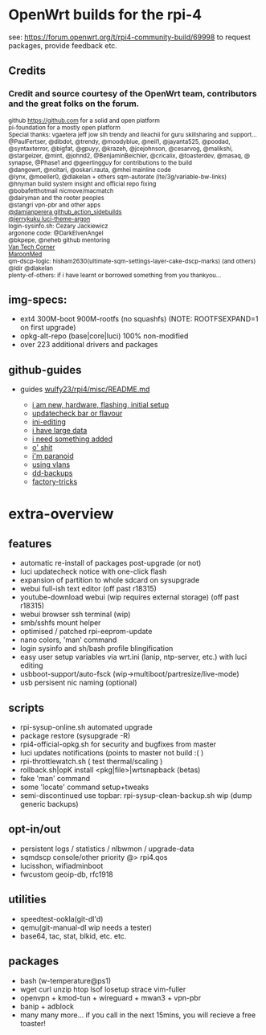 

# OpenWrt builds for the rpi-4

see: https://forum.openwrt.org/t/rpi4-community-build/69998 to request packages, provide feedback etc.


## Credits

### Credit and source courtesy of the OpenWrt team, contributors and the great folks on the forum.


<sup>github https://github.com for a solid and open platform</sup><br>
<sup>pi-foundation for a mostly open platform</sup><br>
<sup>Special thanks: vgaetera jeff jow slh trendy and lleachii for guru skillsharing and support... </sup><br>
<sup>@PaulFertser, @dibdot, @trendy, @moodyblue, @neil1, @jayanta525, @poodad, @syntaxterror, @bigfat, @gpuyy, @krazeh, @jcejohnson, @cesarvog, @malikshi, @stargeizer, @mint, @johnd2, @BenjaminBeichler, @cricalix, @toasterdev, @masaq, @
synapse, @Phase1 and @geerlingguy for contributions to the build</sup><br>
<sup>@dangowrt, @noltari, @oskari.rauta, @mhei mainline code</sup><br>
<sup>@lynx, @moeller0, @dlakelan + others sqm-autorate (lte/3g/variable-bw-links)</sup><br>
<sup>@hnyman build system insight and official repo fixing</sup><br>
<sup>@bobafetthotmail nicmove/macmatch</sup><br>
<sup>@dairyman and the rooter peoples</sup><br>
<sup>@stangri vpn-pbr and other apps</sup><br>
<sup>[@damianperera github_action_sidebuilds](https://github.com/damianperera/openwrt-rpi)</sup><br>
<sup>[@jerrykuku luci-theme-argon](https://github.com/jerrykuku/luci-theme-argon)</sup><br>
<sup>login-sysinfo.sh: Cezary Jackiewicz</sup><br>
<sup>argonone code: @DarkElvenAngel</sup><br>
<sup>@bkpepe, @neheb github mentoring</sup><br>
<sup>[Van Tech Corner](https://www.youtube.com/channel/UCczXrZ5r1nCMACiaipGqbtw)</sup><br>
<sup>[MaroonMed](https://www.maroonmed.com/berry-on-a-bush-router-on-a-stick-raspberry-pi-4-inter-vlan-openwrt-router/)</sup><br>
<sup>qm-dscp-logic: hisham2630(ultimate-sqm-settings-layer-cake-dscp-marks) (and others) @ldir @dlakelan</sup><br>
<sup>plenty-of-others: if i have learnt or borrowed something from you thankyou...</sup><br>



## img-specs:
- ext4 300M-boot 900M-rootfs (no squashfs) (NOTE: ROOTFSEXPAND=1 on first upgrade)
- opkg-alt-repo (base|core|luci) 100% non-modified
- over 223 additional drivers and packages


## github-guides
- guides [wulfy23/rpi4/misc/README.md](https://github.com/wulfy23/rpi4/blob/master/misc/README.md)

	- [i am new, hardware, flashing, initial setup](https://github.com/wulfy23/rpi4/blob/master/misc/guides/abc123.md)
	- [updatecheck bar or flavour](https://github.com/wulfy23/rpi4/blob/master/misc/guides/updatecheck.md)
	- [ini-editing](https://github.com/wulfy23/rpi4/blob/master/misc/guides/updatecheck.md#ini-editing)
	- [i have large data](https://github.com/wulfy23/rpi4/blob/master/misc/guides/i_have_large_data.md)
	- [i need something added](https://github.com/wulfy23/rpi4/blob/master/misc/guides/i_need_something_added.md)
	- [o' shit](https://github.com/wulfy23/rpi4/blob/master/misc/guides/fsck.md)
	- [i'm paranoid](https://github.com/wulfy23/rpi4/blob/master/misc/guides/im_paranoid.md)
	- [using vlans](https://github.com/wulfy23/rpi4/blob/master/HARDWARE.md#using-vlans)
	- [dd-backups](https://github.com/wulfy23/rpi4/blob/master/misc/guides/dd-backups.md)
	- [factory-tricks](https://github.com/wulfy23/rpi4/blob/master/misc/guides/factory-tricks.md)


# extra-overview

## features
- automatic re-install of packages post-upgrade (or not)
- luci updatecheck notice with one-click flash
- expansion of partition to whole sdcard on sysupgrade
- webui full-ish text editor (off past r18315)
- youtube-download webui (wip requires external storage) (off past r18315)
- webui browser ssh terminal (wip)
- smb/sshfs mount helper
- optimised / patched rpi-eeprom-update
- nano colors, 'man' command
- login sysinfo and sh/bash profile blingification
- easy user setup variables via wrt.ini (lanip, ntp-server, etc.) with luci editing
- usbboot-support/auto-fsck (wip->multiboot/partresize/live-mode)
- usb persisent nic naming (optional)

## scripts
- rpi-sysup-online.sh automated upgrade
- package restore (sysupgrade -R)
- rpi4-official-opkg.sh for security and bugfixes from master
- luci updates notifications (points to master not build :( )
- rpi-throttlewatch.sh ( test thermal/scaling )
- rollback.sh|opK install <pkg|file>|wrtsnapback (betas)
- fake 'man' command
- some 'locate' command setup+tweaks
- semi-discontinued use topbar: rpi-sysup-clean-backup.sh wip (dump generic backups)


## opt-in/out
- persistent logs / statistics / nlbwmon / upgrade-data
- sqmdscp console/other priority @> rpi4.qos
- lucisshon, wifiadminboot
- fwcustom geoip-db, rfc1918

## utilities
- speedtest-ookla(git-dl'd)
- qemu(git-manual-dl wip needs a tester)
- base64, tac, stat, blkid, etc. etc.


## packages
- bash (w-temperature@ps1)
- wget curl unzip htop lsof losetup strace vim-fuller
- openvpn + kmod-tun + wireguard + mwan3 + vpn-pbr
- banip + adblock
- many many more... if you call in the next 15mins, you will recieve a free toaster!




